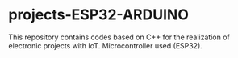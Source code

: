 # projects-ESP32-ARDUINO
This repository contains codes based on C++ for the realization of electronic projects with IoT. Microcontroller used (ESP32).

